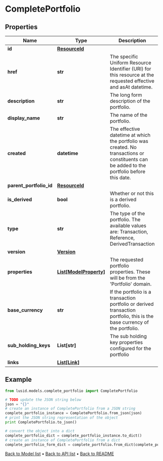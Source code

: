 # CompletePortfolio


## Properties
Name | Type | Description | Notes
------------ | ------------- | ------------- | -------------
**id** | [**ResourceId**](ResourceId.md) |  | 
**href** | **str** | The specific Uniform Resource Identifier (URI) for this resource at the requested effective and asAt datetime. | [optional] 
**description** | **str** | The long form description of the portfolio. | [optional] 
**display_name** | **str** | The name of the portfolio. | [optional] 
**created** | **datetime** | The effective datetime at which the portfolio was created. No transactions or constituents can be added to the portfolio before this date. | [optional] 
**parent_portfolio_id** | [**ResourceId**](ResourceId.md) |  | [optional] 
**is_derived** | **bool** | Whether or not this is a derived portfolio. | [optional] [readonly] 
**type** | **str** | The type of the portfolio. The available values are: Transaction, Reference, DerivedTransaction | [optional] 
**version** | [**Version**](Version.md) |  | 
**properties** | [**List[ModelProperty]**](ModelProperty.md) | The requested portfolio properties. These will be from the &#39;Portfolio&#39; domain. | [optional] 
**base_currency** | **str** | If the portfolio is a transaction portfolio or derived transaction portfolio, this is the base currency of the portfolio. | [optional] 
**sub_holding_keys** | **List[str]** | The sub holding key properties configured for the portfolio | [optional] 
**links** | [**List[Link]**](Link.md) |  | [optional] 

## Example

```python
from lusid.models.complete_portfolio import CompletePortfolio

# TODO update the JSON string below
json = "{}"
# create an instance of CompletePortfolio from a JSON string
complete_portfolio_instance = CompletePortfolio.from_json(json)
# print the JSON string representation of the object
print CompletePortfolio.to_json()

# convert the object into a dict
complete_portfolio_dict = complete_portfolio_instance.to_dict()
# create an instance of CompletePortfolio from a dict
complete_portfolio_form_dict = complete_portfolio.from_dict(complete_portfolio_dict)
```
[Back to Model list](../README.md#documentation-for-models) &#8226; [Back to API list](../README.md#documentation-for-api-endpoints) &#8226; [Back to README](../README.md)


